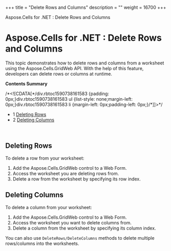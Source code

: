 +++
title = "Delete Rows and Columns" 
description = "" 
weight = 16700 
+++

Aspose.Cells for .NET : Delete Rows and Columns  

# Aspose.Cells for .NET : Delete Rows and Columns


This topic demonstrates how to delete rows and columns from a worksheet using the Aspose.Cells.GridWeb API. With the help of this feature, developers can delete rows or columns at runtime.

**Contents Summary**

/\*<!\[CDATA\[\*/div.rbtoc1590738161583 {padding: 0px;}div.rbtoc1590738161583 ul {list-style: none;margin-left: 0px;}div.rbtoc1590738161583 li {margin-left: 0px;padding-left: 0px;}/\*\]\]>\*/

*   1 [Deleting Rows](#DeleteRowsandColumns-DeletingRows)
*   2 [Deleting Columns](#DeleteRowsandColumns-DeletingColumns)

 

## Deleting Rows

To delete a row from your worksheet:

1.  Add the Aspose.Cells.GridWeb control to a Web Form.
2.  Access the worksheet you are deleting rows from.
3.  Delete a row from the worksheet by specifying its row index.

## Deleting Columns

To delete a column from your worksheet:

1.  Add the Aspose.Cells.GridWeb control to a Web Form.
2.  Access the worksheet you want to delete columns from.
3.  Delete a column from the worksheet by specifying its column index.

You can also use `DeleteRows/DeleteColumns` methods to delete multiple rows/columns into the worksheets.

